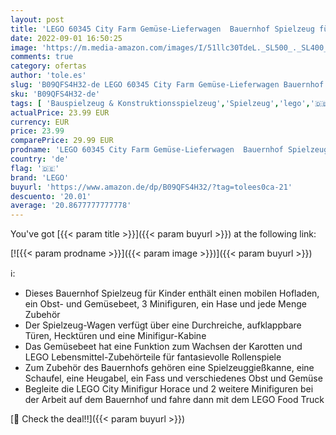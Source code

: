 ```yaml
---
layout: post
title: 'LEGO 60345 City Farm Gemüse-Lieferwagen  Bauernhof Spielzeug für Kinder ab 5 Jahre mit Food Truck  Gemüsebeet  3 Minifiguren und Hasenfigur'
date: 2022-09-01 16:50:25
image: 'https://m.media-amazon.com/images/I/51llc30TdeL._SL500_._SL400_.jpg'
comments: true
category: ofertas
author: 'tole.es'
slug: 'B09QFS4H32-de LEGO 60345 City Farm Gemüse-Lieferwagen Bauernhof...'
sku: 'B09QFS4H32-de'
tags: [ 'Bauspielzeug & Konstruktionsspielzeug','Spielzeug','lego','🇩🇪', ]
actualPrice: 23.99 EUR
currency: EUR
price: 23.99
comparePrice: 29.99 EUR
prodname: 'LEGO 60345 City Farm Gemüse-Lieferwagen  Bauernhof Spielzeug für Kinder ab 5 Jahre mit Food Truck  Gemüsebeet  3 Minifiguren und Hasenfigur'
country: 'de'
flag: '🇩🇪'
brand: 'LEGO'
buyurl: 'https://www.amazon.de/dp/B09QFS4H32/?tag=tolees0ca-21'
descuento: '20.01'
average: '20.8677777777778'
---
```


You've got [{{< param title >}}]({{< param buyurl >}}) at the following link:

[![{{< param prodname >}}]({{< param image >}})]({{< param buyurl >}})

ℹ️:

- Dieses Bauernhof Spielzeug für Kinder enthält einen mobilen Hofladen, ein Obst- und Gemüsebeet, 3 Minifiguren, ein Hase und jede Menge Zubehör
- Der Spielzeug-Wagen verfügt über eine Durchreiche, aufklappbare Türen, Hecktüren und eine Minifigur-Kabine
- Das Gemüsebeet hat eine Funktion zum Wachsen der Karotten und LEGO Lebensmittel-Zubehörteile für fantasievolle Rollenspiele
- Zum Zubehör des Bauernhofs gehören eine Spielzeuggießkanne, eine Schaufel, eine Heugabel, ein Fass und verschiedenes Obst und Gemüse
- Begleite die LEGO City Minifigur Horace und 2 weitere Minifiguren bei der Arbeit auf dem Bauernhof und fahre dann mit dem LEGO Food Truck

[🛒 Check the deal!!]({{< param buyurl >}})

